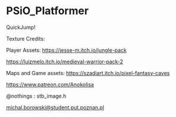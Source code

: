 # PSiO_Platformer
QuickJump!


Texture Credits:

Player Assets:
https://jesse-m.itch.io/jungle-pack

https://luizmelo.itch.io/medieval-warrior-pack-2

Maps and Game assets:
https://szadiart.itch.io/pixel-fantasy-caves

https://www.patreon.com/Anokolisa

@nothings : stb_image.h

michal.borowski@student.put.poznan.pl
